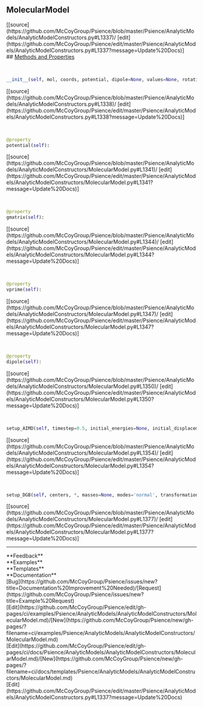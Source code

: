 ## <a id="Psience.AnalyticModels.AnalyticModelConstructors.MolecularModel">MolecularModel</a> 

<div class="docs-source-link" markdown="1">
[[source](https://github.com/McCoyGroup/Psience/blob/master/Psience/AnalyticModels/AnalyticModelConstructors.py#L1337)/
[edit](https://github.com/McCoyGroup/Psience/edit/master/Psience/AnalyticModels/AnalyticModelConstructors.py#L1337?message=Update%20Docs)]
</div>









<div class="collapsible-section">
 <div class="collapsible-section collapsible-section-header" markdown="1">
## <a class="collapse-link" data-toggle="collapse" href="#methods" markdown="1"> Methods and Properties</a> <a class="float-right" data-toggle="collapse" href="#methods"><i class="fa fa-chevron-down"></i></a>
 </div>
 <div class="collapsible-section collapsible-section-body collapse show" id="methods" markdown="1">
 
<a id="Psience.AnalyticModels.AnalyticModelConstructors.MolecularModel.__init__" class="docs-object-method">&nbsp;</a> 
```python
__init__(self, mol, coords, potential, dipole=None, values=None, rotation=None): 
```
<div class="docs-source-link" markdown="1">
[[source](https://github.com/McCoyGroup/Psience/blob/master/Psience/AnalyticModels/AnalyticModelConstructors.py#L1338)/
[edit](https://github.com/McCoyGroup/Psience/edit/master/Psience/AnalyticModels/AnalyticModelConstructors.py#L1338?message=Update%20Docs)]
</div>


<a id="Psience.AnalyticModels.AnalyticModelConstructors.MolecularModel.potential" class="docs-object-method">&nbsp;</a> 
```python
@property
potential(self): 
```
<div class="docs-source-link" markdown="1">
[[source](https://github.com/McCoyGroup/Psience/blob/master/Psience/AnalyticModels/AnalyticModelConstructors/MolecularModel.py#L1341)/
[edit](https://github.com/McCoyGroup/Psience/edit/master/Psience/AnalyticModels/AnalyticModelConstructors/MolecularModel.py#L1341?message=Update%20Docs)]
</div>


<a id="Psience.AnalyticModels.AnalyticModelConstructors.MolecularModel.gmatrix" class="docs-object-method">&nbsp;</a> 
```python
@property
gmatrix(self): 
```
<div class="docs-source-link" markdown="1">
[[source](https://github.com/McCoyGroup/Psience/blob/master/Psience/AnalyticModels/AnalyticModelConstructors/MolecularModel.py#L1344)/
[edit](https://github.com/McCoyGroup/Psience/edit/master/Psience/AnalyticModels/AnalyticModelConstructors/MolecularModel.py#L1344?message=Update%20Docs)]
</div>


<a id="Psience.AnalyticModels.AnalyticModelConstructors.MolecularModel.vprime" class="docs-object-method">&nbsp;</a> 
```python
@property
vprime(self): 
```
<div class="docs-source-link" markdown="1">
[[source](https://github.com/McCoyGroup/Psience/blob/master/Psience/AnalyticModels/AnalyticModelConstructors/MolecularModel.py#L1347)/
[edit](https://github.com/McCoyGroup/Psience/edit/master/Psience/AnalyticModels/AnalyticModelConstructors/MolecularModel.py#L1347?message=Update%20Docs)]
</div>


<a id="Psience.AnalyticModels.AnalyticModelConstructors.MolecularModel.dipole" class="docs-object-method">&nbsp;</a> 
```python
@property
dipole(self): 
```
<div class="docs-source-link" markdown="1">
[[source](https://github.com/McCoyGroup/Psience/blob/master/Psience/AnalyticModels/AnalyticModelConstructors/MolecularModel.py#L1350)/
[edit](https://github.com/McCoyGroup/Psience/edit/master/Psience/AnalyticModels/AnalyticModelConstructors/MolecularModel.py#L1350?message=Update%20Docs)]
</div>


<a id="Psience.AnalyticModels.AnalyticModelConstructors.MolecularModel.setup_AIMD" class="docs-object-method">&nbsp;</a> 
```python
setup_AIMD(self, timestep=0.5, initial_energies=None, initial_displacements=None, displaced_coords=None, track_kinetic_energy=False, track_velocities=False): 
```
<div class="docs-source-link" markdown="1">
[[source](https://github.com/McCoyGroup/Psience/blob/master/Psience/AnalyticModels/AnalyticModelConstructors/MolecularModel.py#L1354)/
[edit](https://github.com/McCoyGroup/Psience/edit/master/Psience/AnalyticModels/AnalyticModelConstructors/MolecularModel.py#L1354?message=Update%20Docs)]
</div>


<a id="Psience.AnalyticModels.AnalyticModelConstructors.MolecularModel.setup_DGB" class="docs-object-method">&nbsp;</a> 
```python
setup_DGB(self, centers, *, masses=None, modes='normal', transformations=None, alphas='auto', cartesians=None, potential_function=None, dipole_function=None, optimize_centers=None, quadrature_degree=None, expansion_degree=None, pairwise_potential_functions=None, internals=False, logger=True, **opts): 
```
<div class="docs-source-link" markdown="1">
[[source](https://github.com/McCoyGroup/Psience/blob/master/Psience/AnalyticModels/AnalyticModelConstructors/MolecularModel.py#L1377)/
[edit](https://github.com/McCoyGroup/Psience/edit/master/Psience/AnalyticModels/AnalyticModelConstructors/MolecularModel.py#L1377?message=Update%20Docs)]
</div>
 </div>
</div>












---


<div markdown="1" class="text-secondary">
<div class="container">
  <div class="row">
   <div class="col" markdown="1">
**Feedback**   
</div>
   <div class="col" markdown="1">
**Examples**   
</div>
   <div class="col" markdown="1">
**Templates**   
</div>
   <div class="col" markdown="1">
**Documentation**   
</div>
   <div class="col" markdown="1">
   
</div>
   <div class="col" markdown="1">
   
</div>
   <div class="col" markdown="1">
   
</div>
</div>
  <div class="row">
   <div class="col" markdown="1">
[Bug](https://github.com/McCoyGroup/Psience/issues/new?title=Documentation%20Improvement%20Needed)/[Request](https://github.com/McCoyGroup/Psience/issues/new?title=Example%20Request)   
</div>
   <div class="col" markdown="1">
[Edit](https://github.com/McCoyGroup/Psience/edit/gh-pages/ci/examples/Psience/AnalyticModels/AnalyticModelConstructors/MolecularModel.md)/[New](https://github.com/McCoyGroup/Psience/new/gh-pages/?filename=ci/examples/Psience/AnalyticModels/AnalyticModelConstructors/MolecularModel.md)   
</div>
   <div class="col" markdown="1">
[Edit](https://github.com/McCoyGroup/Psience/edit/gh-pages/ci/docs/Psience/AnalyticModels/AnalyticModelConstructors/MolecularModel.md)/[New](https://github.com/McCoyGroup/Psience/new/gh-pages/?filename=ci/docs/templates/Psience/AnalyticModels/AnalyticModelConstructors/MolecularModel.md)   
</div>
   <div class="col" markdown="1">
[Edit](https://github.com/McCoyGroup/Psience/edit/master/Psience/AnalyticModels/AnalyticModelConstructors.py#L1337?message=Update%20Docs)   
</div>
   <div class="col" markdown="1">
   
</div>
   <div class="col" markdown="1">
   
</div>
   <div class="col" markdown="1">
   
</div>
</div>
</div>
</div>